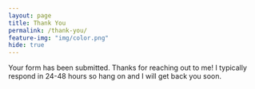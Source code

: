 ```yaml
---
layout: page
title: Thank You
permalink: /thank-you/
feature-img: "img/color.png"
hide: true
---
```


Your form has been submitted. Thanks for reaching out to me! I typically respond in 24-48 hours so hang on and I will get back you soon.
